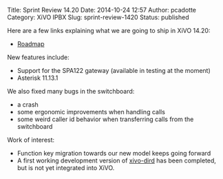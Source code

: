 Title: Sprint Review 14.20
Date: 2014-10-24 12:57
Author: pcadotte
Category: XiVO IPBX
Slug: sprint-review-1420
Status: published

Here are a few links explaining what we are going to ship in XiVO 14.20:

-   [Roadmap](https://projects.xivo.io/versions/211 "https://projects.xivo.io/versions/211")

New features include:

-   Support for the SPA122 gateway (available in testing at the moment)
-   Asterisk 11.13.1

We also fixed many bugs in the switchboard:

-   a crash
-   some ergonomic improvements when handling calls
-   some weird caller id behavior when transferring calls from the
    switchboard

Work of interest:

-   Function key migration towards our new model keeps going forward
-   A first working development version of
    [xivo-dird](/index.php?post/2014/09/26/XiVO-s-new-directory-server)
    has been completed, but is not yet integrated into XiVO.

</p>

